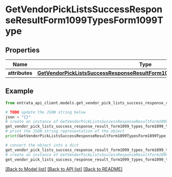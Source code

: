 # GetVendorPickListsSuccessResponseResultForm1099TypesForm1099Type


## Properties

Name | Type | Description | Notes
------------ | ------------- | ------------- | -------------
**attributes** | [**GetVendorPickListsSuccessResponseResultForm1099TypesForm1099TypeAttributes**](GetVendorPickListsSuccessResponseResultForm1099TypesForm1099TypeAttributes.md) |  | 

## Example

```python
from entrata_api_client.models.get_vendor_pick_lists_success_response_result_form1099_types_form1099_type import GetVendorPickListsSuccessResponseResultForm1099TypesForm1099Type

# TODO update the JSON string below
json = "{}"
# create an instance of GetVendorPickListsSuccessResponseResultForm1099TypesForm1099Type from a JSON string
get_vendor_pick_lists_success_response_result_form1099_types_form1099_type_instance = GetVendorPickListsSuccessResponseResultForm1099TypesForm1099Type.from_json(json)
# print the JSON string representation of the object
print(GetVendorPickListsSuccessResponseResultForm1099TypesForm1099Type.to_json())

# convert the object into a dict
get_vendor_pick_lists_success_response_result_form1099_types_form1099_type_dict = get_vendor_pick_lists_success_response_result_form1099_types_form1099_type_instance.to_dict()
# create an instance of GetVendorPickListsSuccessResponseResultForm1099TypesForm1099Type from a dict
get_vendor_pick_lists_success_response_result_form1099_types_form1099_type_from_dict = GetVendorPickListsSuccessResponseResultForm1099TypesForm1099Type.from_dict(get_vendor_pick_lists_success_response_result_form1099_types_form1099_type_dict)
```
[[Back to Model list]](../README.md#documentation-for-models) [[Back to API list]](../README.md#documentation-for-api-endpoints) [[Back to README]](../README.md)


